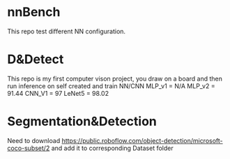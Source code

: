 # nnBench
This repo test different NN configuration.

# D&Detect
This repo is my first computer vison project, you draw on a board and then run inference on self created and train NN/CNN
MLP_v1 = N/A
MLP_v2 = 91.44
CNN_V1 = 97
LeNet5 = 98.02

# Segmentation&Detection
Need to download https://public.roboflow.com/object-detection/microsoft-coco-subset/2 and add it to corresponding Dataset folder
